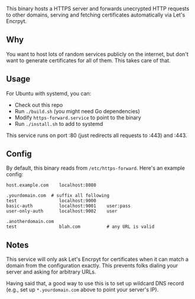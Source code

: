This binary hosts a HTTPS server and forwards unecrypted HTTP requests to other domains, serving and fetching certificates automatically via Let's Encrpyt.

## Why

You want to host lots of random services publicly on the internet, but don't want to generate certificates for all of them.
This takes care of that.

## Usage

For Ubuntu with systemd, you can:

* Check out this repo
* Run `./build.sh` (you might need Go dependencies)
* Modify `https-forward.service` to point to the binary
* Run `./install.sh` to add to systemd

This service runs on port :80 (just redirects all requests to :443) and :443.

## Config

By default, this binary reads from `/etc/https-forward`.
Here's an example config:

```
host.example.com    localhost:8080

.yourdomain.com  # suffix all following
test                localhost:9000
basic-auth          localhost:9001    user:pass
user-only-auth      localhost:9002    user

.anotherdomain.com
test                blah.com          # any URL is valid
```

## Notes

This service will only ask Let's Encrpyt for certificates when it can match a domain from the configuration exactly.
This prevents folks dialing your server and asking for arbitrary URLs.

Having said that, a good way to use this is to set up wildcard DNS record (e.g., set up `*.yourdomain.com` above to point your server's IP).

